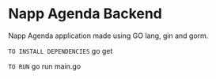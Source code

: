 # Napp Agenda Backend

Napp Agenda application made using GO lang, gin and gorm.


`TO INSTALL DEPENDENCIES`
go get

`TO RUN`
go run main.go
